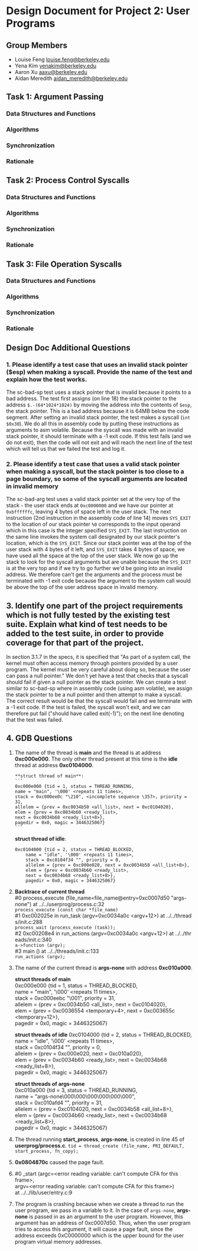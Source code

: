Design Document for Project 2: User Programs
============================================

## Group Members


* Louise Feng <louise.feng@berkeley.edu>
* Yena Kim <yenakim@berkeley.edu>
* Aaron Xu <aaxu@berkeley.edu>
* Aidan Meredith <aidan_meredith@berkeley.edu>

## Task 1: Argument Passing
### Data Structures and Functions
### Algorithms
### Synchronization
### Rationale
## Task 2: Process Control Syscalls
### Data Structures and Functions
### Algorithms
### Synchronization
### Rationale
## Task 3: File Operation Syscalls
### Data Structures and Functions
### Algorithms
### Synchronization
### Rationale



## Design Doc Additional Questions

### 1. Please identify a test case that uses an invalid stack pointer ($esp) when making a syscall. Provide the name of the test and explain how the test works.

The sc-bad-sp test uses a stack pointer that is invalid because it points to a bad address. The test first assigns (on line 18) the stack pointer to the address `$.-(64*1024*1024)` by moving the address into the contents of `$esp`, the stack pointer. This is a bad address because it is 64MB below the code segment. After setting an invalid stack pointer, the test makes a syscall (`int  $0x30`). We do all this in assembly code by putting these instructions as arguments to asm volatile. Because the syscall was made with an invalid stack pointer, it should terminate with a -1 exit code. If this test fails (and we do not exit), then the code will not exit and will reach the next line of the test which will tell us that we failed the test and log it.

### 2. Please identify a test case that uses a valid stack pointer when making a syscall, but the stack pointer is too close to a page boundary, so some of the syscall arguments are located in invalid memory

The sc-bad-arg test uses a valid stack pointer set at the very top of the stack - the user stack ends at `0xc0000000` and we have our pointer at `0xbffffffc`, leaving 4 bytes of space left in the user stack. The next instruction (2nd instruction in the assembly code of line 14) moves `SYS_EXIT` to the location of our stack pointer `%0` corresponds to the input operand which in this case is the integer specified `SYS_EXIT`. The last instruction on the same line invokes the system call designated by our stack pointer's location, which is the `SYS_EXIT`. Since our stack pointer was at the top of the user stack with 4 bytes of it left, and `SYS_EXIT` takes 4 bytes of space, we have used all the space at the top of the user stack. We now go up the stack to look for the syscall arguments but are unable because the `SYS_EXIT` is at the very top and if we try to go further we'd be going into an invalid address. We therefore can't get the arguments and the process must be terminated with -1 exit code because the argument to the system call would be above the top of the user address space in invalid memory.


## 3. Identify one part of the project requirements which is not fully tested by the existing test suite. Explain what kind of test needs to be added to the test suite, in order to provide coverage for that part of the project.

In section 3.1.7 in the specs, it is specified that "As part of a system call, the kernel must often access memory through pointers provided by a user program. The kernel must be very careful about doing so, because the user can pass a null pointer." We don't yet have a test that checks that a syscall should fail if given a null pointer as the stack pointer. We can create a test similar to sc-bad-sp where in assembly code (using asm volatile), we assign the stack pointer to be a null pointer and then attempt to make a syscall. The correct result would be that the syscall would fail and we terminate with a -1 exit code. If the test is failed, the syscall won't exit, and we can therefore put fail ("should have called exit(-1)"); on the next line denoting that the test was failed.


## 4. GDB Questions

1. The name of the thread is **main** and the thread is at address
   **0xc000e000**. The only other thread present at this time is the **idle**
   thread at address **0xc0104000**.
   
       **struct thread of main**:  
       ```
       0xc000e000 {tid = 1, status = THREAD_RUNNING,  
       name = "main", '\000' <repeats 11 times>,  
       stack = 0xc000ee0c "\210", <incomplete sequence \357>, priority = 31,  
       allelem = {prev = 0xc0034b50 <all_list>, next = 0xc0104020},  
       elem = {prev = 0xc0034b60 <ready_list>,  
       next = 0xc0034b68 <ready_list+8>},  
       pagedir = 0x0, magic = 3446325067}
       ```

   	**struct thread of idle**:  
	```
	0xc0104000 {tid = 2, status = THREAD_BLOCKED,  
        name = "idle", '\000' <repeats 11 times>,  
        stack = 0xc0104f34 "", priority = 0,  
        allelem = {prev = 0xc000e020, next = 0xc0034b58 <all_list+8>},  
        elem = {prev = 0xc0034b60 <ready_list>,  
        next = 0xc0034b68 <ready_list+8>},  
        pagedir = 0x0, magic = 3446325067}
   	```

2. **Backtrace of current thread**  
	\#0  process_execute (file_name=file_name@entry=0xc0007d50 "args-none")
	at ../../userprog/process.c:32  
	`process_execute (const char *file_name)`  
	\#1  0xc002025e in run_task (argv=0xc0034a0c <argv+12>) at ../../thread
	s/init.c:288  
	`process_wait (process_execute (task));`  
	\#2  0xc00208e4 in run_actions (argv=0xc0034a0c <argv+12>) at ../../thr
	eads/init.c:340  
	`a->function (argv);`  
	\#3  main () at ../../threads/init.c:133  
	`run_actions (argv);`  

3. The name of the current thread is **args-none** with address **0xc010a000**.

	**struct threads of main**  
	0xc000e000 {tid = 1, status = THREAD_BLOCKED,  
	name = "main", '\000' <repeats 11 times>,  
	stack = 0xc000eebc "\001", priority = 31,  
	allelem = {prev = 0xc0034b50 <all_list>, next = 0xc0104020},  
	elem = {prev = 0xc0036554 <temporary+4>, next = 0xc003655c <temporary+12>},  
	pagedir = 0x0, magic = 3446325067}

	**struct threads of idle**
	0xc0104000 {tid = 2, status = THREAD_BLOCKED,  
	name = "idle", '\000' <repeats 11 times>,  
	stack = 0xc0104f34 "", priority = 0,  
	allelem = {prev = 0xc000e020, next = 0xc010a020},  
	elem = {prev = 0xc0034b60 <ready_list>, next = 0xc0034b68 <ready_list+8>},  
	pagedir = 0x0, magic = 3446325067}

	**struct threads of args-none**  
	0xc010a000 {tid = 3, status = THREAD_RUNNING,  
	name = "args-none\000\000\000\000\000\000",  
	stack = 0xc010afd4 "", priority = 31,  
	allelem = {prev = 0xc0104020, next = 0xc0034b58 <all_list+8>},  
	elem = {prev = 0xc0034b60 <ready_list>, next = 0xc0034b68 <ready_list+8>},  
	pagedir = 0x0, magic = 3446325067}

4. The thread running **start_process**, **args-none**, is created in line 45
   of **userprog/process.c**.
   `tid = thread_create (file_name, PRI_DEFAULT, start_process, fn_copy);`

5. **0x0804870c** caused the page fault.

6. \#0  \_start (argc=<error reading variable: can't compute CFA for this frame>,  
	           argv=<error reading variable: can't compute CFA for this frame>)  
	   at ../../lib/user/entry.c:9

7. The program is crashing because when we create a thread to run the user
   program, we pass in a variable to it. In the case of `args-none`,
   **args-none** is passed in as an argument to the user program. However,
   this argument has an address of 0xc0007d50. Thus, when the user program
   tries to access this argument, it will cause a page fault, since the address
   exceeds 0xC0000000 which is the upper bound for the user program virtual
   memory addresses.
